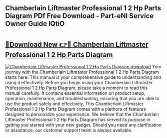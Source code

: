 ## Chamberlain Liftmaster Professional 1 2 Hp Parts Diagram PDf Free Download - Part-eNl Service Owner Guide lQtiO

# <h2><a href="http://dfncbcl.blite.top/?on=Chamberlain+Liftmaster+Professional+1+2+Hp+Parts+Diagram">🔗Download New 👉🔴 Chamberlain Liftmaster Professional 1 2 Hp Parts Diagram</a></h2>

[![Chamberlain Liftmaster Professional 1 2 Hp Parts Diagram download](https://i.imgur.com/lujVjoI.png)](http://dfncbcl.blite.top/?on=Chamberlain+Liftmaster+Professional+1+2+Hp+Parts+Diagram)
Your journey with the Chamberlain Liftmaster Professional 1 2 Hp Parts Diagram starts here. This manual is your comprehensive guide to understanding and using it effectively. Before you begin using your Chamberlain Liftmaster Professional 1 2 Hp Parts Diagram, please take a moment to read this manual carefully. It contains essential information on product setup, operation, maintenance, and troubleshooting, ensuring that you are able to use the product safely and effectively. This Chamberlain Liftmaster Professional 1 2 Hp Parts Diagram comes with a plethora of features designed to personalize your experience. We believe that the Chamberlain Liftmaster Professional 1 2 Hp Parts Diagram has served its purpose in getting you started with your new gadget. Should you need any clarification or assistance, our customer support team is always available.
